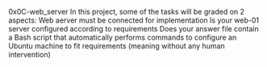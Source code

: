 0x0C-web_server
In this project, some of the tasks will be graded on 2 aspects:
Web aerver must be connected for implementation
Is your web-01 server configured according to requirements
Does your answer file contain a Bash script that automatically performs commands to configure an Ubuntu machine to fit requirements (meaning without any human intervention)
